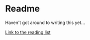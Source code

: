 # Readme

Haven't got around to writing this yet...

[Link to the reading list](https://github.com/DavidJAbb/Research/blob/master/ReadingList.md)
